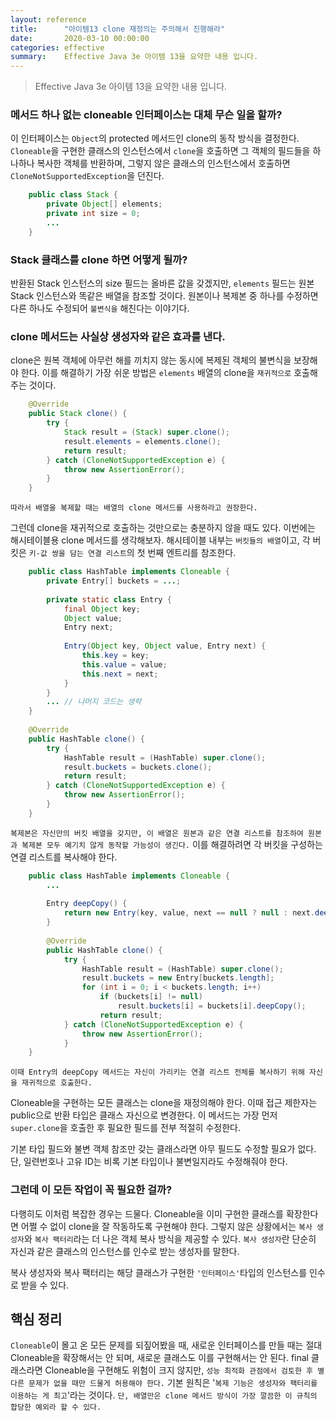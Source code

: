 ```yaml
---
layout: reference
title:      "아이템13 clone 재정의는 주의해서 진행해라"
date:       2020-03-10 00:00:00
categories: effective
summary:    Effective Java 3e 아이템 13을 요약한 내용 입니다.
---
```


> Effective Java 3e 아이템 13을 요약한 내용 입니다.

### 메서드 하나 없는 cloneable 인터페이스는 대체 무슨 일을 할까?

이 인터페이스는 `Object`의 protected 메서드인 clone의 동작 방식을 결정한다. `Cloneable`을 구현한 클래스의 인스턴스에서 `clone`을 호출하면 그 객체의 필드들을 하나하나 복사한 객체를 반환하며, 그렇지 않은 클래스의 인스턴스에서 호출하면 `CloneNotSupportedException`을 던진다. 
```java
    public class Stack {
    	private Object[] elements;
    	private int size = 0;
    	...
    }
```

### Stack 클래스를 clone 하면 어떻게 될까?

반환된 Stack 인스턴스의 size 필드는 올바른 값을 갖겠지만, `elements` 필드는 원본 Stack 인스턴스와 똑같은 배열을 참조할 것이다. 원본이나 복제본 중 하나를 수정하면 다른 하나도 수정되어 `불변식을` 해친다는 이야기다. 

### clone 메서드는 사실상 생성자와 같은 효과를 낸다.

clone은 원복 객체에 아무런 해를 끼치지 않는 동시에 복제된 객체의 불변식을 보장해야 한다. 이를 해결하기 가장 쉬운 방법은 `elements` 배열의 clone을 `재귀적으로` 호출해주는 것이다. 
```java
    @Override
    public Stack clone() {
    	try {
    		Stack result = (Stack) super.clone();
    		result.elements = elements.clone();
    		return result;
    	} catch (CloneNotSupportedException e) {
    		throw new AssertionError();
    	}
    }
```
`따라서 배열을 복제할 때는 배열의 clone 메서드를 사용하라고 권장한다.` 

그런데 clone을 재귀적으로 호출하는 것만으로는 충분하지 않을 때도 있다. 이번에는 해시테이블용 clone 메서드를 생각해보자. 해시테이블 내부는 `버킷들의 배열`이고, 각 버킷은 `키-값 쌍을 담는 연결 리스트`의 첫 번째 엔트리를 참조한다. 
```java
    public class HashTable implements Cloneable {
    	private Entry[] buckets = ...;
    
    	private static class Entry {
    		final Object key;
    		Object value;
    		Entry next;
    		
    		Entry(Object key, Object value, Entry next) {
    			this.key = key;
    			this.value = value;
    			this.next = next;
    		}
    	}
    	... // 나머지 코드는 생략
    }
    
    @Override
    public HashTable clone() {
    	try {
    		HashTable result = (HashTable) super.clone();
    		result.buckets = buckets.clone();
    		return result;
    	} catch (CloneNotSupportedException e) {
    		throw new AssertionError();
    	}
    }
```
`복제본은 자신만의 버킷 배열을 갖지만, 이 배열은 원본과 같은 연결 리스트를 참조하여 원본과 복제본 모두 예기치 않게 동작할 가능성이 생긴다.` 이를 해결하려면 각 버킷을 구성하는 연결 리스트를 복사해야 한다. 
```java
    public class HashTable implements Cloneable {
    	...
    
    	Entry deepCopy() {
    		return new Entry(key, value, next == null ? null : next.deepCopy());
    	}
    
    	@Override
    	public HashTable clone() {
    		try {
    			HashTable result = (HashTable) super.clone();
    			result.buckets = new Entry[buckets.length];
    			for (int i = 0; i < buckets.length; i++)
    				if (buckets[i] != null)
    					result.buckets[i] = buckets[i].deepCopy();
    				return result;
    		} catch (CloneNotSupportedException e) {
    			throw new AssertionError();
    		}
    }
```
`이때 Entry의 deepCopy 메서드는 자신이 가리키는 연결 리스트 전체를 복사하기 위해 자신을 재귀적으로 호출한다.` 

Cloneable을 구현하는 모든 클래스는 clone을 재정의해야 한다. 이때 접근 제한자는 public으로 반환 타입은 클래스 자신으로 변경한다. 이 메서드는 가장 먼저 `super.clone`을 호출한 후 필요한 필드를 전부 적절히 수정한다. 

기본 타입 필드와 불변 객체 참조만 갖는 클래스라면 아무 필드도 수정할 필요가 없다. 단, 일련번호나 고유 ID는 비록 기본 타입이나 불변일지라도 수정해줘야 한다. 

### 그런데 이 모든 작업이 꼭 필요한 걸까?

다행히도 이처럼 복잡한 경우는 드물다. Cloneable을 이미 구현한 클래스를 확장한다면 어쩔 수 없이 clone을 잘 작동하도록 구현해야 한다. 그렇지 않은 상황에서는 `복사 생성자`와 `복사 팩터리`라는 더 나은 객체 복사 방식을 제공할 수 있다. `복사 생성자`란 단순히 자신과 같은 클래스의 인스턴스를 인수로 받는 생성자를 말한다. 

복사 생성자와 복사 팩터리는 해당 클래스가 구현한 `'인터페이스'`타입의 인스턴스를 인수로 받을 수 있다. 

## 핵심 정리

`Cloneable`이 몰고 온 모든 문제를 되짚어봤을 때, 새로운 인터페이스를 만들 때는 절대 Cloneable을 확장해서는 안 되며, 새로운 클래스도 이를 구현해서는 안 된다. final 클래스라면 Cloneable을 구현해도 위험이 크지 않지만, `성능 최적화 관점에서 검토한 후 별다른 문제가 없을 때만 드물게 허용해야 한다.` 기본 원칙은 '`복제 기능은 생성자와 팩터리를 이용하는 게 최고`'라는 것이다. `단, 배열만은 clone 메서드 방식이 가장 깔끔한 이 규칙의 합당한 예외라 할 수 있다.`
